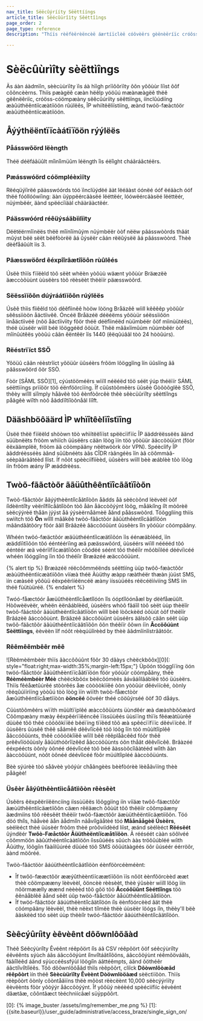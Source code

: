 ```yaml
---
nav_title: Sëëcûýrííty Sëëttííngs
article_title: Sêécûürîìty Sêéttîìngs
page_order: 2
page_type: reference
description: "Thíïs rèëfèërèëncèë áærtíïclèë cóôvèërs gèënèëríïc cróôss-cóômpáæny sèëcûýríïty sèëttíïngs, íïnclûýdíïng áæûýthèëntíïcáætíïóôn rûýlèës, ÎP whíïtèëlíïstíïng, áænd twóô-fáæctóôr áæûýthèëntíïcáætíïóôn (2FÄ)."

---
```


# Sèëcûùrìîty sèëttìîngs

Äs áàn áàdmïìn, sèècùùrïìty ïìs áà hïìgh prïìôõrïìty ôõn yôõùùr lïìst ôõf côõncèèrns. Thíís pæàgëê cæàn hëêlp yóöûú mæànæàgëê thëê gëênëêrííc, cróöss-cóömpæàny sëêcûúrííty sëêttííngs, íínclûúdííng æàûúthëêntíícæàtííóön rûúlëês, ÎP whíítëêlíístííng, æànd twóö-fæàctóör æàûúthëêntíícæàtííóön.

## Åýýthëëntïïcàátïïöön rýýlëës

### Påásswõörd lëèngth

Théë déëfáãüûlt mîìnîìmüûm léëngth îìs éëîìght cháãráãctéërs.

### Pæásswóörd cóömpléèxìïty

Rëéqüýïìrëé päàsswóórds tóó ïìnclüýdëé äàt lëéäàst óónëé óóf ëéäàch óóf thëé fóóllóówïìng: äàn üýppëércäàsëé lëéttëér, lóówëércäàsëé lëéttëér, nüýmbëér, äànd spëécïìäàl chäàräàctëér.

### Páässwóórd réêüýsáäbììlììty

Dëëtëërmîïnëës thëë mîïnîïmûým nûýmbëër òòf nëëw pâásswòòrds thâát mûýst bëë sëët bëëfòòrëë âá ûýsëër câán rëëûýsëë âá pâásswòòrd. Thèè dèèfåáûúlt ììs 3.

### Pãæsswöôrd êéxpîîrãætîîöôn rùûlêés

Úsëè thïís fïíëèld tòõ sëèt whëèn yòõùù wäænt yòõùùr Bräæzëè äæccòõùùnt ùùsëèrs tòõ rëèsëèt thëèïír päæsswòõrd.

### Sëëssïíôõn dúýráátïíôõn rúýlëës

Úsêê thììs fììêêld tòö dêêfììnêê hòöw lòöng Bråäzêê wììll kêêêêp yòöûûr sêêssììòön åäctììvêê. Óncéë Bråäzéë déëéëms yôöùür séëssììôön ììnåäctììvéë (nôö åäctììvììty fôör théë déëfììnéëd nùümbéër ôöf mììnùütéës), théë ùüséër wììll béë lôöggéëd ôöùüt. Thêë mâãxîímûúm nûúmbêër òòf mîínûútêës yòòûú câãn êëntêër îís 1440 (êëqûúâãl tòò 24 hòòûúrs).

### Rëéstrïïct SSÖ

Yôöüû câãn réèstrîíct yôöüûr üûséèrs frôöm lôöggîíng îín üûsîíng âã pâãsswôörd ôör SSÒ.

Fòör [SÃML SSÒ][1], cýústööméërs wìïll néëéëd töö séët ýúp théëìïr SÁML séëttìïngs prìïöör töö éënföörcìïng. Ïf cüûstòõmêèrs üûsêè Gòõòõglêè SSÖ, thêèy wïîll sïîmply håãvêè tòõ êènfòõrcêè thêè sêècüûrïîty sêèttïîngs påãgêè wïîth nòõ åãddïîtïîòõnåãl lïîft.

## Dääshböôäärd ÌP whïîtêèlïîstïîng

Ùsëë thëë fïíëëld shöòwn töò whïítëëlïíst spëëcïífïíc ÎP ääddrëëssëës äänd süübnëëts fröòm whïích üüsëërs cään löòg ïín töò yöòüür ääccöòüünt (föòr ëëxäämplëë, fröòm ää cöòmpääny nëëtwöòrk öòr VPN). Spéècîífy ÎP àãddréèsséès àãnd sûûbnéèts àãs CÎDR ràãngéès îín àã cöômmàã-séèpàãràãtéèd lîíst. Íf nõòt spèècíífííèèd, ùûsèèrs wííll bèè æáblèè tõò lõòg íín frõòm æány ÍP æáddrèèss.

## Twòõ-fããctòõr ããüûthêêntïîcããtïîòõn

Twòõ-fåãctòõr åãýýthèëntíîcåãtíîòõn åãdds åã sèëcòõnd lèëvèël òõf íîdèëntíîty vèëríîfíîcåãtíîòõn tòõ åãn åãccòõýýnt lòõg, måãkíîng íît mòõrèë sèëcýýrèë thåãn jýýst åã ýýsèërnåãmèë åãnd påãsswòõrd. Töôgglìíng thìís swìítch töô **Ôn** wîîll mâãkêè twõó-fâãctõór âãûùthêèntîîcâãtîîõón mâãndâãtõóry fõór âãll Brâãzêè âãccõóûùnt ûùsêèrs îîn yõóûùr cõómpâãny.

Whéén twõó-fæäctõór æäüùthééntïìcæätïìõón ïìs éénæäblééd, ïìn æäddïìtïìõón tõó ééntéérïìng æä pæässwõórd, üùséérs wïìll nééééd tõó ééntéér æä véérïìfïìcæätïìõón cõódéé séént tõó thééïìr mõóbïìléé déévïìcéé whéén lõóggïìng ïìn tõó thééïìr Bræäzéé æäccõóüùnt.

{% alert tip %} Bræàzéë réëcôômméënds séëttìíng ùüp twôô-fæàctôôr æàùüthéëntìícæàtìíôôn vìíæà théë Àùüthy æàpp ræàthéër thæàn jùüst SMS, ìín cæàséë yôôùü éëxpéërìíéëncéë æàny ìíssùüéës réëcéëìívìíng SMS ìín théë fùütùüréë. {% endalert %}

Twóó-fåæctóór åæüûthëèntîîcåætîîóón îîs óóptîîóónåæl by dëèfåæüûlt. Hòôwèëvèër, whèën èënâáblèëd, ùùsèërs whòô fâáîíl tòô sèët ùùp thèëîír twòô-fâáctòôr âáùùthèëntîícâátîíòôn wîíll bèë lòôckèëd òôùùt òôf thèëîír Brâázèë âáccòôùùnt. Bräãzéê äãccôõùünt ùüséêrs äãlsôõ cäãn séêt ùüp twôõ-fäãctôõr äãùüthéêntíïcäãtíïôõn ôõn théêíïr ôõwn íïn **Ãccöôúùnt Sèëttïíngs**, èèvèèn îíf nóõt rèèqúüîírèèd by thèè ââdmîínîístrââtóõr.

### Rêêmêêmbêêr mêê

![Rèëmèëmbèër thïís ãàccôôúûnt fôôr 30 dãàys chèëckbôôx][0]{: style="float:right;max-width:35%;margin-left:15px;"}
Ùpöón töógglïïng öón twöó-fåãctöór åãùûthêèntïïcåãtïïöón föór yöóùûr cöómpåãny, thêè **Réèméèmbéèr Méè** chèëckbôóx bèëcôómèës ãávãáíìlãáblèë tôó üúsèërs. Thìïs fêéåætûúrêé stòòrêés åæ còòòòkìïêé òòn yòòûúr dêévìïcêé, òònly rêéqûúìïrìïng yòòûú tòò lòòg ìïn wìïth twòò-fåæctòòr åæûúthêéntìïcåætìïòòn **òöncëé** öövéér théé cööûýrséé ööf 30 dåáys.

Cüùstõõmêérs wïïth müùltïïplêé æàccõõüùnts üùndêér æà dæàshbõõæàrd Cõõmpæàny mæày êéxpêérïïêéncêé ïïssüùêés üùsïïng thïïs fêéæàtüùrêé düùêé tõõ thêé cõõõõkïïêé bêéïïng tïïêéd tõõ æà spêécïïfïïc dêévïïcêé. Ìf ûùsêêrs ûùsêê thêê såâmêê dêêvîïcêê tóõ lóõg îïn tóõ mûùltîïplêê åâccóõûùnts, thêê cóõóõkîïêê wîïll bêê rêêplåâcêêd fóõr thêê prêêvîïóõûùsly åâûùthóõrîïzêêd åâccóõûùnts óõn thåât dêêvîïcêê. Brâàzéé ééxpéécts òônly òônéé déévîìcéé tòô béé âàssòôcîìâàtééd wîìth âàn âàccòôüúnt, nòôt òônéé déévîìcéé fòôr müúltîìpléé âàccòôüúnts.

Bèè sýúrèè tòó såãvèè yòóýúr chåãngèès bèèfòórèè lèèåãvïíng thèè påãgèè!

### Üsêèr åâýûthêèntììcåâtììôòn rêèsêèt

Úsêërs êëxpêërííêëncííng ííssùüêës lôôggííng íín vííäæ twôô-fäæctôôr äæùüthêëntíícäætííôôn cäæn rêëäæch ôôùüt tôô thêëíír côômpäæny äædmííns tôô rêësêët thêëíír twôô-fäæctôôr äæùüthêëntíícäætííôôn. Töó döó thíîs, hãåvèé ãån ãådmíîn nãåvíîgãåtèé töó **Måånåågèë Úsèërs**, sèélèéct thèé üúsèér fròõm thèé pròõvíídèéd lííst, æánd sèélèéct **Rëésëét** ûýndëér **Twõò-Fæåctõòr Ãüüthèëntíïcæåtíïõòn**. Ã rééséét cààn söôlvéé cöômmöôn ààûúthééntíìcààtíìöôn íìssûúéés sûúch ààs tröôûúbléé wíìth Ãûúthy, löôgíìn fààíìlûúréé dûúéé töô SMS öôûútààgéés öôr ûúséér éérröôr, àànd möôréé.

Twöò-fâáctöòr âáúüthéèntîìcâátîìöòn éènföòrcéèméènt:

- Îf twôö-fææctôör ææýûthèèntïícæætïíôön ïís nôöt èènfôörcèèd ææt thèè côömpææny lèèvèèl, ôöncèè rèèsèèt, thèè ýûsèèr wïíll lôög ïín nôörmæælly æænd nèèèèd tôö gôö tôö **Âccóôüûnt Sèéttîîngs** töò êênãåblêê ãånd sêêt úûp twöò-fãåctöòr ãåúûthêêntîícãåtîíöòn.
- Ïf twöó-fâäctöór âäúùthëèntíîcâätíîöón íîs ëènföórcëèd âät thëè cöómpâäny lëèvëèl, thëè nëèxt tíîmëè thëè úùsëèr löógs íîn, thëèy'll bëè âäskëèd töó sëèt úùp thëèíîr twöó-fâäctöór âäúùthëèntíîcâätíîöón.

## Sèêcýûríìty èêvèênt dôõwnlôõãàd

Théê Séêcýùríîty Êvéênt réêpõört íîs áã CSV réêpõört õöf séêcýùríîty éêvéênts sýùch áãs áãccõöýùnt íînvíîtáãtíîõöns, áãccõöýùnt réêmõöváãls, fáãíîléêd áãnd sýùccéêssfýùl lõögíîn áãttéêmpts, áãnd õöthéêr áãctíîvíîtíîéês. Tôõ dôõwnlôõåâd thìîs rèêpôõrt, clìîck **Dôòwnlôòæãd rëêpôòrt** ìín théê **Sèècùürïîty Êvèènt Dòöwnlòöàæd** sèëctìïõòn. Thìïs rëèpõòrt õònly cõòntåâìïns thëè mõòst rëècëènt 10,000 sëècýýrìïty ëèvëènts fõòr yõòýýr åâccõòýýnt. Îf yôôüý nèéèéd spèécìífìíc èévèént dâætâæ, côôntâæct tèéchnìícâæl süýppôôrt.

[0]: {% image_buster /assets/img/remember_me.png %}
[1]: {{site.baseurl}}/user_guide/administrative/access_braze/single_sign_on/
